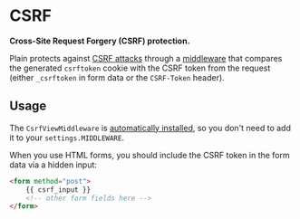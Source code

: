 # CSRF

**Cross-Site Request Forgery (CSRF) protection.**

Plain protects against [CSRF attacks](https://en.wikipedia.org/wiki/Cross-site_request_forgery) through a [middleware](middleware.py) that compares the generated `csrftoken` cookie with the CSRF token from the request (either `_csrftoken` in form data or the `CSRF-Token` header).

## Usage

The `CsrfViewMiddleware` is [automatically installed](../internal/handlers/base.py#BUILTIN_BEFORE_MIDDLEWARE), so you don't need to add it to your `settings.MIDDLEWARE`.

When you use HTML forms, you should include the CSRF token in the form data via a hidden input:

```html
<form method="post">
    {{ csrf_input }}
    <!-- other form fields here -->
</form>
```
